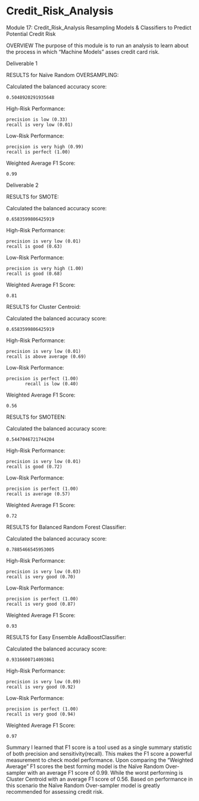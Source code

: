 # Credit_Risk_Analysis
Module 17: Credit_Risk_Analysis
Resampling Models & Classifiers to Predict Potential Credit Risk

OVERVIEW
The purpose of this module is to run an analysis to learn about the 
process in which “Machine Models” asses credit card risk. 

Deliverable 1

RESULTS for Naïve Random OVERSAMPLING: 

Calculated the balanced accuracy score: 
			
	0.5048920291935648

High-Risk Performance:
            
	precision is low (0.33)
	recall is very low (0.01)

Low-Risk Performance:
           
	precision is very high (0.99)
	recall is perfect (1.00)

Weighted Average F1 Score:	
	
	0.99

Deliverable 2

RESULTS for SMOTE:
 
Calculated the balanced accuracy score: 
	
	0.6583599806425919
	
High-Risk Performance:
             
	precision is very low (0.01)
	recall is good (0.63)

Low-Risk Performance:
	
	precision is very high (1.00)
	recall is good (0.68)

Weighted Average F1 Score:		
	
	0.81
	
RESULTS for Cluster Centroid: 

Calculated the balanced accuracy score: 
	
	0.6583599806425919
	
High-Risk Performance:
	
	precision is very low (0.01)
	recall is above average (0.69)
	
Low-Risk Performance:
	
	precision is perfect (1.00)
		   recall is low (0.40)
		   
Weighted Average F1 Score: 
	
	0.56
	
RESULTS for SMOTEEN: 

Calculated the balanced accuracy score: 
			  
	0.5447046721744204
			  
High-Risk Performance:
            
	precision is very low (0.01)
	recall is good (0.72)
	
Low-Risk Performance:
           	
	precision is perfect (1.00)
	recall is average (0.57)
	
Weighted Average F1 Score: 	
	
	0.72
	
RESULTS for Balanced Random Forest Classifier: 

Calculated the balanced accuracy score: 
          
	0.7885466545953005
High-Risk Performance:

    precision is very low (0.03)
	recall is very good (0.70)
	
Low-Risk Performance:
			   
	precision is perfect (1.00)
	recall is very good (0.87)
	
Weighted Average F1 Score: 
	
	0.93
	
RESULTS for Easy Ensemble AdaBoostClassifier: 

Calculated the balanced accuracy score: 
           	
	0.9316600714093861
			
High-Risk Performance:
	
    precision is very low (0.09)
	recall is very good (0.92)
	
Low-Risk Performance:
           	
	precision is perfect (1.00)
	recall is very good (0.94)
	
Weighted Average F1 Score: 
	
	0.97
	

Summary
I learned that F1 score is a tool used as a single summary statistic of both precision and sensitivity(recall). This makes the F1 score a powerful measurement to check model performance. Upon comparing the “Weighted Average” F1 scores the best forming model is the Naïve Random Over-sampler with an average F1 score of 0.99. While the worst performing is Cluster Centroid with an average F1 score of 0.56.
Based on performance in this scenario the Naïve Random Over-sampler model is greatly recommended for assessing credit risk.

